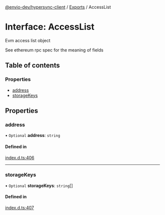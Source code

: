 [@envio-dev/hypersync-client](../README.md) / [Exports](../modules.md) / AccessList

# Interface: AccessList

Evm access list object

See ethereum rpc spec for the meaning of fields

## Table of contents

### Properties

- [address](AccessList.md#address)
- [storageKeys](AccessList.md#storagekeys)

## Properties

### address

• `Optional` **address**: `string`

#### Defined in

[index.d.ts:406](https://github.com/Float-Capital/hypersync-client-node/blob/4ee0d9475a267b3a97cbbd6004114b9ba5d98295/index.d.ts#L406)

___

### storageKeys

• `Optional` **storageKeys**: `string`[]

#### Defined in

[index.d.ts:407](https://github.com/Float-Capital/hypersync-client-node/blob/4ee0d9475a267b3a97cbbd6004114b9ba5d98295/index.d.ts#L407)
